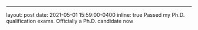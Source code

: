---
layout: post
date: 2021-05-01 15:59:00-0400
inline: true
Passed my Ph.D. qualification exams. Officially a Ph.D. candidate now